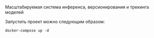 Масштабируемая система инференса, версионирования и трекинга моделей  

Запустить проект можно следующим образом:  

`docker-compose up -d`
